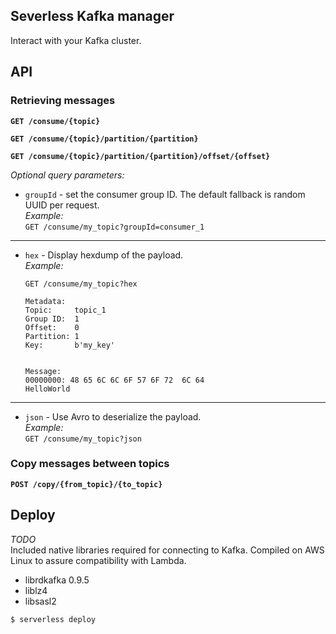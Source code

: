 Severless Kafka manager
---
Interact with your Kafka cluster.


## API
### Retrieving messages
**`GET /consume/{topic}`**

**`GET /consume/{topic}/partition/{partition}`**

**`GET /consume/{topic}/partition/{partition}/offset/{offset}`**

*Optional query parameters:*
* `groupId` - set the consumer group ID. The default fallback is random UUID per request.  
*Example:*  
`GET /consume/my_topic?groupId=consumer_1`
---
* `hex` - Display hexdump of the payload.  
*Example:*
    ```
    GET /consume/my_topic?hex

    Metadata:
    Topic:     topic_1
    Group ID:  1
    Offset:    0
    Partition: 1
    Key:       b'my_key'
    
    
    Message:
    00000000: 48 65 6C 6C 6F 57 6F 72  6C 64                    HelloWorld
    ````
---
 * `json` - Use Avro to deserialize the payload.  
 *Example:*  
  ```GET /consume/my_topic?json```

### Copy messages between topics
**``POST /copy/{from_topic}/{to_topic}``**


## Deploy
*TODO*  
Included native libraries required for connecting to Kafka.
Compiled on AWS Linux to assure compatibility with Lambda. 
 - librdkafka 0.9.5
 - liblz4
 - libsasl2

`$ serverless deploy`